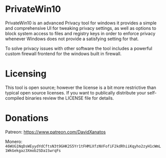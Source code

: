 # PrivateWin10
PrivateWin10 is an advanced Privacy tool for windows it provides a simple and comprehensive UI for tweaking privacy settings, as well as options to block system access to files and registry keys in order to enforce privacy whenever Windows does not provide a satisfying setting for that.

To solve privacy issues with other software the tool includes a powerful custom firewall frontend for the windows built in firewall.


# Licensing 
This tool is open source; however the license is a bit more restrictive than typical open source licenses. If you want to publically distribute your self-compiled binaries review the LICENSE file for details.


# Donations
Patreon: https://www.patreon.com/DavidXanatos

Monero: `46WUG1NqDsWEyydYdCftsN3t9GHK2S5Yr1tFHMiXfzNVFofiF2kdRhiiKqyho2zyH1cWmL1WkGekgaz3Xmob2SDa1SwrqFs`
